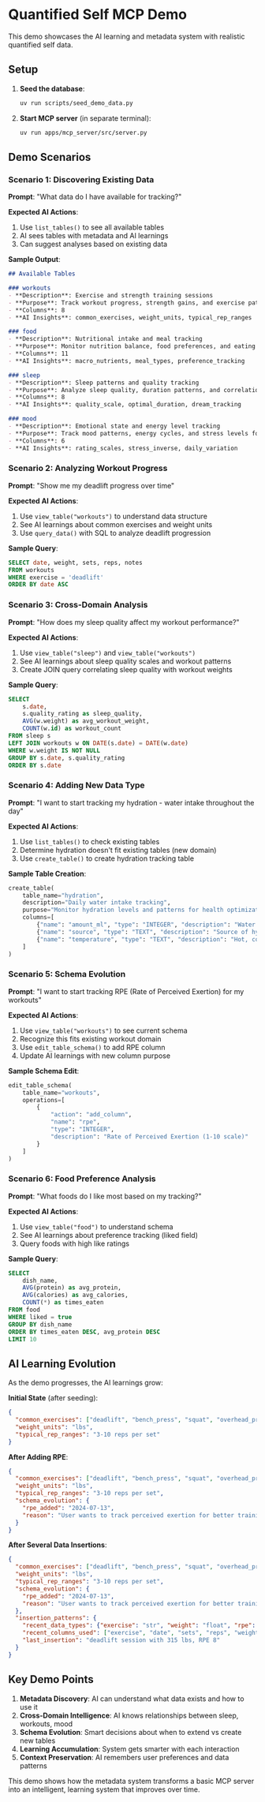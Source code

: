# Quantified Self MCP Demo

This demo showcases the AI learning and metadata system with realistic quantified self data.

## Setup

1. **Seed the database**:
   ```bash
   uv run scripts/seed_demo_data.py
   ```

2. **Start MCP server** (in separate terminal):
   ```bash
   uv run apps/mcp_server/src/server.py
   ```

## Demo Scenarios

### Scenario 1: Discovering Existing Data

**Prompt**: "What data do I have available for tracking?"

**Expected AI Actions**:
1. Use `list_tables()` to see all available tables
2. AI sees tables with metadata and AI learnings
3. Can suggest analyses based on existing data

**Sample Output**:
```markdown
## Available Tables

### workouts
- **Description**: Exercise and strength training sessions  
- **Purpose**: Track workout progress, strength gains, and exercise patterns
- **Columns**: 8
- **AI Insights**: common_exercises, weight_units, typical_rep_ranges

### food
- **Description**: Nutritional intake and meal tracking
- **Purpose**: Monitor nutrition balance, food preferences, and eating patterns  
- **Columns**: 11
- **AI Insights**: macro_nutrients, meal_types, preference_tracking

### sleep
- **Description**: Sleep patterns and quality tracking
- **Purpose**: Analyze sleep quality, duration patterns, and correlation with other metrics
- **Columns**: 8 
- **AI Insights**: quality_scale, optimal_duration, dream_tracking

### mood
- **Description**: Emotional state and energy level tracking
- **Purpose**: Track mood patterns, energy cycles, and stress levels for wellbeing insights
- **Columns**: 6
- **AI Insights**: rating_scales, stress_inverse, daily_variation
```

### Scenario 2: Analyzing Workout Progress

**Prompt**: "Show me my deadlift progress over time"

**Expected AI Actions**:
1. Use `view_table("workouts")` to understand data structure
2. See AI learnings about common exercises and weight units
3. Use `query_data()` with SQL to analyze deadlift progression

**Sample Query**:
```sql
SELECT date, weight, sets, reps, notes
FROM workouts 
WHERE exercise = 'deadlift'
ORDER BY date ASC
```

### Scenario 3: Cross-Domain Analysis

**Prompt**: "How does my sleep quality affect my workout performance?"

**Expected AI Actions**:
1. Use `view_table("sleep")` and `view_table("workouts")` 
2. See AI learnings about sleep quality scales and workout patterns
3. Create JOIN query correlating sleep quality with workout weights

**Sample Query**:
```sql
SELECT 
    s.date,
    s.quality_rating as sleep_quality,
    AVG(w.weight) as avg_workout_weight,
    COUNT(w.id) as workout_count
FROM sleep s
LEFT JOIN workouts w ON DATE(s.date) = DATE(w.date)
WHERE w.weight IS NOT NULL
GROUP BY s.date, s.quality_rating
ORDER BY s.date
```

### Scenario 4: Adding New Data Type

**Prompt**: "I want to start tracking my hydration - water intake throughout the day"

**Expected AI Actions**:
1. Use `list_tables()` to check existing tables
2. Determine hydration doesn't fit existing tables (new domain)
3. Use `create_table()` to create hydration tracking table

**Sample Table Creation**:
```python
create_table(
    table_name="hydration",
    description="Daily water intake tracking",
    purpose="Monitor hydration levels and patterns for health optimization",
    columns=[
        {"name": "amount_ml", "type": "INTEGER", "description": "Water amount in milliliters", "units": "ml", "required": True},
        {"name": "source", "type": "TEXT", "description": "Source of hydration (water, tea, coffee, etc.)"},
        {"name": "temperature", "type": "TEXT", "description": "Hot, cold, or room temperature"}
    ]
)
```

### Scenario 5: Schema Evolution

**Prompt**: "I want to start tracking RPE (Rate of Perceived Exertion) for my workouts"

**Expected AI Actions**:
1. Use `view_table("workouts")` to see current schema
2. Recognize this fits existing workout domain
3. Use `edit_table_schema()` to add RPE column
4. Update AI learnings with new column purpose

**Sample Schema Edit**:
```python
edit_table_schema(
    table_name="workouts",
    operations=[
        {
            "action": "add_column",
            "name": "rpe",
            "type": "INTEGER", 
            "description": "Rate of Perceived Exertion (1-10 scale)"
        }
    ]
)
```

### Scenario 6: Food Preference Analysis

**Prompt**: "What foods do I like most based on my tracking?"

**Expected AI Actions**:
1. Use `view_table("food")` to understand schema
2. See AI learnings about preference tracking (liked field)
3. Query foods with high like ratings

**Sample Query**:
```sql
SELECT 
    dish_name,
    AVG(protein) as avg_protein,
    AVG(calories) as avg_calories,
    COUNT(*) as times_eaten
FROM food 
WHERE liked = true
GROUP BY dish_name
ORDER BY times_eaten DESC, avg_protein DESC
LIMIT 10
```

## AI Learning Evolution

As the demo progresses, the AI learnings grow:

**Initial State** (after seeding):
```json
{
  "common_exercises": ["deadlift", "bench_press", "squat", "overhead_press"],
  "weight_units": "lbs",
  "typical_rep_ranges": "3-10 reps per set"
}
```

**After Adding RPE**:
```json
{
  "common_exercises": ["deadlift", "bench_press", "squat", "overhead_press"],
  "weight_units": "lbs", 
  "typical_rep_ranges": "3-10 reps per set",
  "schema_evolution": {
    "rpe_added": "2024-07-13",
    "reason": "User wants to track perceived exertion for better training insights"
  }
}
```

**After Several Data Insertions**:
```json
{
  "common_exercises": ["deadlift", "bench_press", "squat", "overhead_press"],
  "weight_units": "lbs",
  "typical_rep_ranges": "3-10 reps per set",
  "schema_evolution": {
    "rpe_added": "2024-07-13",
    "reason": "User wants to track perceived exertion for better training insights"
  },
  "insertion_patterns": {
    "recent_data_types": {"exercise": "str", "weight": "float", "rpe": "int"},
    "recent_columns_used": ["exercise", "date", "sets", "reps", "weight", "rpe"],
    "last_insertion": "deadlift session with 315 lbs, RPE 8"
  }
}
```

## Key Demo Points

1. **Metadata Discovery**: AI can understand what data exists and how to use it
2. **Cross-Domain Intelligence**: AI knows relationships between sleep, workouts, mood
3. **Schema Evolution**: Smart decisions about when to extend vs create new tables  
4. **Learning Accumulation**: System gets smarter with each interaction
5. **Context Preservation**: AI remembers user preferences and data patterns

This demo shows how the metadata system transforms a basic MCP server into an intelligent, learning system that improves over time.
